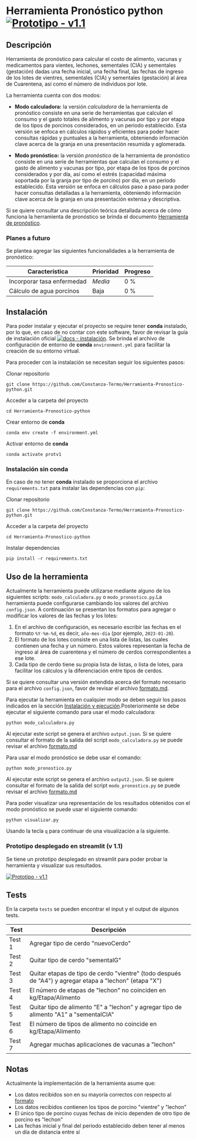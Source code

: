 # Herramienta Pronóstico python [![Prototipo - v1.1](https://img.shields.io/static/v1?label=Prototipo&message=v1.1&color=FF4B4B&logo=streamlit)](https://prototipo-pronostico-termo-v1.streamlit.app/)

## Descripción

Herramienta de pronóstico para calcular el costo de alimento, vacunas y medicamentos para vientes, lechones, sementales (CIA) y sementales (gestación) dadas una fecha inicial, una fecha final, las fechas de ingreso de los lotes de vientres, sementales (CIA) y sementales (gestación) al área de Cuarentena, así como el número de individuos por lote.

La herramienta cuenta con dos modos:

- **Modo calculadora:** la versión *calculadora* de la herramienta de pronóstico consiste en una serie de herramientas que calculan el consumo y el gasto totales de alimento y vacunas por tipo y por etapa de los tipos de porcinos considerados, en un periodo establecido. Esta versión se enfoca en cálculos rápidos y eficientes para poder hacer consultas rápidas y puntuales a la herramienta, obteniendo información clave acerca de la granja en una presentación resumida y aglomerada.

- **Modo pronóstico:** la versión *pronóstico* de la herramienta de pronóstico consiste en una serie de herramientas que calculan el consumo y el gasto de alimento y vacunas por tipo, por etapa de los tipos de porcinos considerados y por día, así como el estrés (capacidad máxima soportada por la granja por tipo de porcino) por día, en un periodo establecido. Esta versión se enfoca en cálculos paso a paso para poder hacer consultas detalladas a la herramienta, obteniendo información clave acerca de la granja en una presentación extensa y descriptiva.

Si se quiere consultar una descripción teórica detallada acerca de cómo funciona la herramienta de pronóstico se brinda el documento [Herramienta de pronóstico](info/HerramientaDePronostico.pdf).

### Planes a futuro

Se plantea agregar las siguientes funcionalidades a la herramienta de pronóstico:

| Característica              | Prioridad           | Progreso  |
| --------------------------- | ------------------- | --------- |
| Incorporar tasa enfermedad  | *Media*             | 0 %       |
| Cálculo de agua porcinos    | Baja                | 0 %       |

## Instalación

Para poder instalar y ejecutar el proyecto se require tener **conda** instalado, por lo que, en caso de no contar con este software, favor de revisar la guía de instalación oficial [![docs - instalación](https://img.shields.io/static/v1?label=docs&message=instalación&color=44A833&logo=Anaconda)](https://docs.anaconda.com/free/anaconda/install/). Se brinda el archivo de configuración de entorno de **conda** `environment.yml` para facilitar la creación de su entorno virtual.

Para proceder con la instalación se necesitan seguir los siguientes pasos:

Clonar repositorio

```
git clone https://github.com/Constanza-Termo/Herramienta-Pronostico-python.git
```

Acceder a la carpeta del proyecto 

```
cd Herramienta-Pronostico-python
```

Crear entorno de **conda**

```
conda env create -f environment.yml
```

Activar entorno de **conda**

```
conda activate protv1
```

### Instalación sin conda

En caso de no tener **conda** instalado se proporciona el archivo `requirements.txt` para instalar las dependencias con `pip`:

Clonar repositorio

```
git clone https://github.com/Constanza-Termo/Herramienta-Pronostico-python.git
```

Acceder a la carpeta del proyecto 

```
cd Herramienta-Pronostico-python
```

Instalar dependencias

```
pip install -r requirements.txt
```

## Uso de la herramienta

Actualmente la herramienta puede utilizarse mediante alguno de los siguientes scripts: `modo_calculadora.py` o `modo_pronostico.py`.La herramienta puede configurarse cambiando los valores del archivo `config.json`. A continuación se presentan los formatos para agregar o modificar los valores de las fechas y los lotes:

1. En el archivo de configuración, es necesario escribir las fechas en el formato `%Y-%m-%d`, es decir, `año-mes-día` (por ejemplo, `2023-01-20`).
2. El formato de los lotes consiste en una lista de listas, las cuales contienen una fecha y un número. Estos valores representan la fecha de ingreso al área de cuarentena y el número de cerdos correspondientes a ese lote.
3. Cada tipo de cerdo tiene su propia lista de listas, o lista de lotes, para facilitar los cálculos y la diferenciación entre tipos de cerdos.

Si se quiere consultar una versión extendida acerca del formato necesario para el archivo `config.json`, favor de revisar el archivo [formato.md](info/formato.md).

Para ejecutar la herramienta en cualquier modo se deben seguir los pasos indicados en la sección [Instalación y ejecución](#instalación-y-ejecución).Posteriormente se debe ejecutar el siguiente comando para usar el modo calculadora:

```
python modo_calculadora.py
```

Al ejecutar este script se genera el archivo `output.json`. Si se quiere consultar el formato de la salida del script `modo_calculadora.py` se puede revisar el archivo [formato.md](info/formato.md)

Para usar el modo pronóstico se debe usar el comando:

```
python modo_pronostico.py
```

Al ejecutar este script se genera el archivo `output2.json`. Si se quiere consultar el formato de la salida del script `modo_pronostico.py` se puede revisar el archivo [formato.md](info/formato.md)

Para poder visualizar una representación de los resultados obtenidos con el modo pronóstico se puede usar el siguiente comando:

```
python visualizar.py
```

Usando la tecla `q` para continuar de una visualización a la siguiente.

### Prototipo desplegado en streamlit (v 1.1)

Se tiene un prototipo desplegado en streamlit para poder probar la herramienta y visualizar sus resultados.

[![Prototipo - v1.1](https://img.shields.io/static/v1?label=Prototipo&message=v1.1&color=FF4B4B&style=for-the-badge&logo=streamlit)](https://prototipo-pronostico-termo-v1.streamlit.app/)

## Tests

En la carpeta `tests` se pueden encontrar el input y el output de algunos tests.

| Test   | Descripción |
| ------ | ----------- |
| Test 1 | Agregar tipo de cerdo "nuevoCerdo" |
| Test 2 | Quitar tipo de cerdo "sementalG" |
| Test 3 | Quitar etapas de tipo de cerdo "vientre" (todo después de "A4") y agregar etapa a "lechon" (etapa "X") |
| Test 4 | El número de etapas de "lechon" no coinciden en kg/Etapa/Alimento |
| Test 5 | Quitar tipo de alimento "E" a "lechon" y agregar tipo de alimento "A1" a "sementalCIA" |
| Test 6 | El número de tipos de alimento no coincide en kg/Etapa/Alimento |
| Test 7 | Agregar muchas aplicaciones de vacunas a "lechon" |

## Notas

Actualmente la implementación de la herramienta asume que:

- Los datos recibidos son en su mayoría correctos con respecto al [formato](info/formato.md)
- Los datos recibidos contienen los tipos de porcino "vientre" y "lechon"
- El único tipo de porcino cuyas fechas de inicio dependen de otro tipo de porcino es "lechon"
- Las fechas inicial y final del periodo establecido deben tener al menos un día de distancia entre sí
